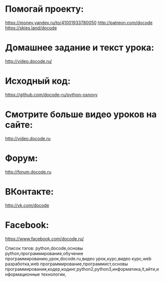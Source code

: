 # Помогай проекту:
https://money.yandex.ru/to/41001933780050
http://patreon.com/docode
https://skies.land/docode


# Домашнее задание и текст урока:
http://video.docode.ru/

# Исходный код:
https://github.com/docode-ru/python-osnovy

# Смотрите больше видео уроков на сайте:
http://video.docode.ru

# Форум:
http://forum.docode.ru

# ВКонтакте:
http://vk.com/docode

# Facebook:
https://www.facebook.com/docode.ru/



Список тэгов:
python,docode,основы python,программирование,обучение программированию,урок,docode.ru,видео урок,курс,видео курс,web разработка,web программирование,программист,основы программирования,кодер,кодинг,python2,python3,информатика,it,айти,информационные технологии,
